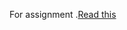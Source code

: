 For assignment
.[Read this]("https://www.javatpoint.com/difference-between-stringbuffer-and-stringbuilder")
